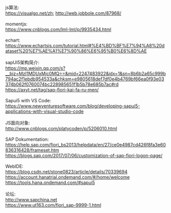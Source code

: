 js算法:<br/>https://visualgo.net/zh; http://web.jobbole.com/87968/<br/>
<br/>momentjs:<br/>https://www.cnblogs.com/lml-lml/p/9935434.html<br/>
<br/>echart:<br/>https://www.echartsjs.com/tutorial.html#%E4%BD%BF%E7%94%A8%20dataset%20%E7%AE%A1%E7%90%86%E6%95%B0%E6%8D%AE<br/>
<br/>sapUI5架构简介:<br/>https://mp.weixin.qq.com/s?__biz=MzI1MDUxMjc0MQ==&mid=2247483922&idx=1&sn=8b6b2a65c999b794ac2f1ebdb954533a&chksm=e9805618def7df0e4b4769bf66ea0f93e03374b062f0760074bc228985651f1b5b78e685b7ac#rd<br/>
https://axyt.net/tag/sap-fiori-kai-fa-ru-men/<br/>
<br/>Sapui5 with VS Code:<br/> https://www.newventuresoftware.com/blog/developing-sapui5-applications-with-visual-studio-code<br/>
<br/>JS面向对象:<br/>http://www.cnblogs.com/platycoden/p/5206010.html<br/>
<br/>SAP Dokumentation:<br/>https://help.sap.com/fiori_bs2013/helpdata/en/27/ce0e4987cd426f8fa3e60836316428/frameset.htm<br/>
https://blogs.sap.com/2017/07/06/customization-of-sap-fiori-logon-page/<br/>
<br/>WebIDE:<br/>
https://blog.csdn.net/stone0823/article/details/70339694<br/>
https://account.hanatrial.ondemand.com/#/home/welcome<br/>
https://tools.hana.ondemand.com/#sapui5<br/>
<br/>论坛:<br/>http://www.sapchina.net<br/>
https://www.ut163.com/fiori_sap-9999-1.html
